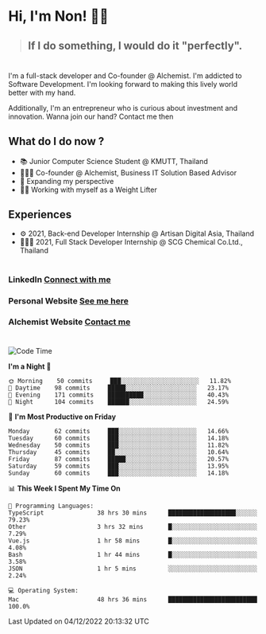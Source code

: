 # Hi, I'm Non! 🖐🏻

> ## If I do something, I would do it "perfectly".

#

I'm a full-stack developer and Co-founder @ Alchemist. I'm addicted to Software Development. I'm looking forward to making this lively world better with my hand.

Additionally, I'm an entrepreneur who is curious about investment and innovation. Wanna join our hand? Contact me then

## What do I do now ?

- 📚 Junior Computer Science Student @ KMUTT, Thailand
- 🧑🏻‍💻 Co-founder @ Alchemist, Business IT Solution Based Advisor
- 🌈 Expanding my perspective
- 🏋🏻 Working with myself as a Weight Lifter

## Experiences

- ⚙️ 2021, Back-end Developer Internship @ Artisan Digital Asia, Thailand
- 🧑🏻‍💻 2021, Full Stack Developer Internship @ SCG Chemical Co.Ltd., Thailand

#

### LinkedIn [Connect with me](https://www.linkedin.com/in/non-nontra/)

### Personal Website [See me here](https://nonnontra.com/)

### Alchemist Website [Contact me](https://alchemist-softwarehouse.co/)

#

<!--START_SECTION:waka-->
![Code Time](http://img.shields.io/badge/Code%20Time-2%2C218%20hrs%2053%20mins-blue)

**I'm a Night 🦉** 

```text
🌞 Morning    50 commits     ███░░░░░░░░░░░░░░░░░░░░░░   11.82% 
🌆 Daytime    98 commits     █████░░░░░░░░░░░░░░░░░░░░   23.17% 
🌃 Evening    171 commits    ██████████░░░░░░░░░░░░░░░   40.43% 
🌙 Night      104 commits    ██████░░░░░░░░░░░░░░░░░░░   24.59%

```
📅 **I'm Most Productive on Friday** 

```text
Monday       62 commits     ███░░░░░░░░░░░░░░░░░░░░░░   14.66% 
Tuesday      60 commits     ███░░░░░░░░░░░░░░░░░░░░░░   14.18% 
Wednesday    50 commits     ███░░░░░░░░░░░░░░░░░░░░░░   11.82% 
Thursday     45 commits     ██░░░░░░░░░░░░░░░░░░░░░░░   10.64% 
Friday       87 commits     █████░░░░░░░░░░░░░░░░░░░░   20.57% 
Saturday     59 commits     ███░░░░░░░░░░░░░░░░░░░░░░   13.95% 
Sunday       60 commits     ███░░░░░░░░░░░░░░░░░░░░░░   14.18%

```


📊 **This Week I Spent My Time On** 

```text
💬 Programming Languages: 
TypeScript               38 hrs 30 mins      ███████████████████░░░░░░   79.23% 
Other                    3 hrs 32 mins       █░░░░░░░░░░░░░░░░░░░░░░░░   7.29% 
Vue.js                   1 hr 58 mins        █░░░░░░░░░░░░░░░░░░░░░░░░   4.08% 
Bash                     1 hr 44 mins        █░░░░░░░░░░░░░░░░░░░░░░░░   3.58% 
JSON                     1 hr 5 mins         ░░░░░░░░░░░░░░░░░░░░░░░░░   2.24%

💻 Operating System: 
Mac                      48 hrs 36 mins      █████████████████████████   100.0%

```


 Last Updated on 04/12/2022 20:13:32 UTC
<!--END_SECTION:waka-->
